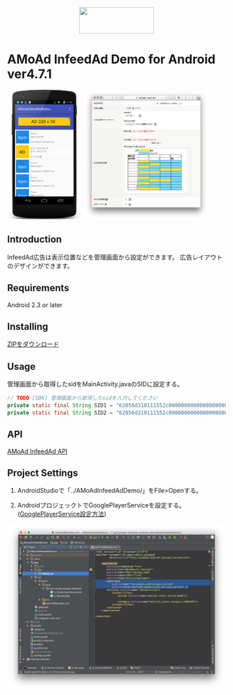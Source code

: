 <div align="center">
<img width="172" height="61" src="http://www.amoad.com/images/logo.png">
</div>

# AMoAd InfeedAd Demo for Android ver4.7.1

<img height="300" src="docs/res/ScreenShot01.png">
<img height="300" src="docs/res/ScreenShot02.png">

## Introduction

InfeedAd広告は表示位置などを管理画面から設定ができます。
広告レイアウトのデザインができます。

## Requirements

Android 2.3 or later

## Installing

[ZIPをダウンロード](https://github.com/amoad/amoad-nativelist-android-sdk/archive/v4.7.zip)

## Usage

管理画面から取得したsidをMainActivity.javaのSIDに設定する。

```java
// TODO [SDK] 管理画面から取得したsidを入力してください
private static final String SID1 = "62056d310111552c000000000000000000000000000000000000000000000000";
private static final String SID2 = "62056d310111552c000000000000000000000000000000000000000000000000";
```

## API

[AMoAd InfeedAd API](https://cdn.rawgit.com/amoad/amoad-nativelist-android-sdk/master/docs/javadoc/index.html)

## Project Settings

1. AndroidStudioで「../AMoAdInfeedAdDemo/」をFile>Openする。

2. AndroidプロジェックトでGooglePlayerServiceを設定する。
   ([GooglePlayerService設定方法](https://developers.google.com/android/guides/setup#add_google_play_services_to_your_project))

<img width="640" src="docs/res/ScreenShot03.png">
